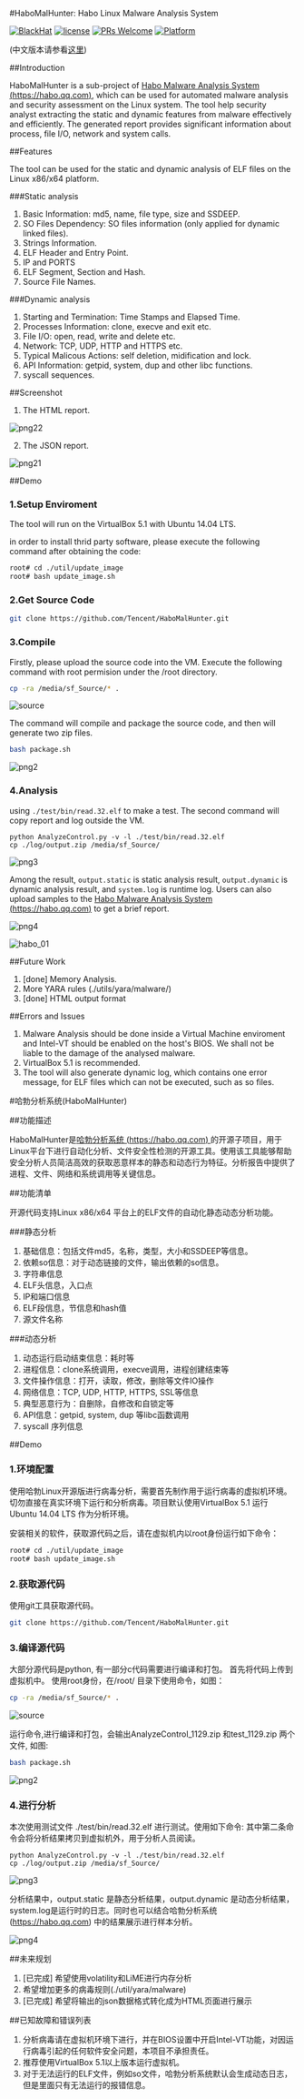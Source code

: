 #HaboMalHunter: Habo Linux Malware Analysis System

[![BlackHat](https://raw.githubusercontent.com/toolswatch/badges/master/arsenal/2017.svg)](https://www.blackhat.com/asia-17/arsenal.html#habomalhunter-an-automated-malware-analysis-tool-for-linux-elf-files)
[![license](https://img.shields.io/badge/license-MIT-brightgreen.svg?style=flat)](https://github.com/Tencent/HaboMalHunter/blob/master/LICENSE)
[![PRs Welcome](https://img.shields.io/badge/PRs-welcome-brightgreen.svg)](https://github.com/Tencent/HaboMalHunter/pulls)
[![Platform](https://img.shields.io/badge/Platform-Linux-brightgreen.svg)](https://github.com/Tencent/HaboMalHunter/wiki)

(中文版本请参看[这里](#readme_cn))

##Introduction

HaboMalHunter is a sub-project of [Habo Malware Analysis System (https://habo.qq.com)](https://habo.qq.com), which can be used for automated malware analysis and security assessment on the Linux system. The tool help security analyst extracting the static and dynamic features from malware effectively and efficiently. The generated report provides significant information about process, file I/O, network and system calls. 

##Features

The tool can be used for the static and dynamic analysis of ELF files on the Linux x86/x64 platform.

###Static analysis

1. Basic Information: md5, name, file type, size and SSDEEP.
2. SO Files Dependency: SO files information (only applied for dynamic linked files).
3. Strings Information.
4. ELF Header and Entry Point.
5. IP and PORTS
6. ELF Segment, Section and Hash.
7. Source File Names.

###Dynamic analysis
1. Starting and Termination: Time Stamps and Elapsed Time.
2. Processes Information: clone, execve and exit etc.
3. File I/O: open, read, write and delete etc.
4. Network: TCP, UDP, HTTP and HTTPS etc.
5. Typical Malicous Actions: self deletion, midification and lock.
6. API Information: getpid, system, dup and other libc functions.
7. syscall sequences.

##Screenshot
1. The HTML report.

![png22](https://cloud.githubusercontent.com/assets/717403/21970024/c84605a4-dbdd-11e6-908f-a77fe0c3cc66.png)

2. The JSON report.

![png21](https://cloud.githubusercontent.com/assets/717403/21969936/279f3b16-dbdd-11e6-944f-5694bf41681e.png)

##Demo
### 1.Setup Enviroment

The tool will run on the VirtualBox 5.1 with Ubuntu 14.04 LTS.


in order to install thrid party software, please execute the following command after obtaining the code:

```bash
root# cd ./util/update_image
root# bash update_image.sh
```

### 2.Get Source Code

```bash
git clone https://github.com/Tencent/HaboMalHunter.git
```
### 3.Compile
 
Firstly, please upload the source code into the VM.
Execute the following command with root permision under the /root directory.

```bash
cp -ra /media/sf_Source/* .
```


![source](https://cloud.githubusercontent.com/assets/717403/21881137/90ea2d7c-d8dd-11e6-8a8d-b0341d66934d.jpg)

The command will compile and package the source code, and then will generate two zip files.

```bash
bash package.sh
```

![png2](https://cloud.githubusercontent.com/assets/717403/21881200/01f37460-d8de-11e6-852f-3b48fe87b95f.png)

### 4.Analysis

using `./test/bin/read.32.elf` to make a test.
The second command will copy report and log outside the VM.

```
python AnalyzeControl.py -v -l ./test/bin/read.32.elf
cp ./log/output.zip /media/sf_Source/
```

![png3](https://cloud.githubusercontent.com/assets/717403/21881257/5b2aaf1c-d8de-11e6-8551-63c1cf8a5ad7.png)

Among the result, `output.static` is static analysis result, `output.dynamic` is dynamic analysis result, and `system.log` is runtime log. Users can also upload samples to the [Habo Malware Analysis System (https://habo.qq.com)](https://habo.qq.com) to get a brief report.

![png4](https://cloud.githubusercontent.com/assets/717403/21881288/a131b122-d8de-11e6-8e51-bba6c68de425.png)

![habo_01](https://cloud.githubusercontent.com/assets/717403/21971564/bb280f02-dbec-11e6-813b-fab6d63798b6.png)


##Future Work
1. [done] Memory Analysis.
2. More YARA rules (./utils/yara/malware/)
3. [done] HTML output format

##Errors and Issues
1. Malware Analysis should be done inside a Virtual Machine enviroment and Intel-VT should be enabled on the host's BIOS. We shall not be liable to the damage of the analysed malware.
2. VirtualBox 5.1 is recommended.
3. The tool will also generate dynamic log, which contains one error message, for ELF files which can not be executed, such as so files.



#<a name="readme_cn">哈勃分析系统(HaboMalHunter)</a>

##功能描述

HaboMalHunter是[哈勃分析系统 (https://habo.qq.com) ](https://habo.qq.com)的开源子项目，用于Linux平台下进行自动化分析、文件安全性检测的开源工具。使用该工具能够帮助安全分析人员简洁高效的获取恶意样本的静态和动态行为特征。分析报告中提供了进程、文件、网络和系统调用等关键信息。

##功能清单

开源代码支持Linux x86/x64 平台上的ELF文件的自动化静态动态分析功能。

###静态分析

1. 基础信息：包括文件md5，名称，类型，大小和SSDEEP等信息。
2. 依赖so信息：对于动态链接的文件，输出依赖的so信息。
3. 字符串信息
4. ELF头信息，入口点
5. IP和端口信息
6. ELF段信息，节信息和hash值
7. 源文件名称

###动态分析

1. 动态运行启动结束信息：耗时等
2. 进程信息：clone系统调用，execve调用，进程创建结束等
3. 文件操作信息：打开，读取，修改，删除等文件IO操作
4. 网络信息：TCP, UDP, HTTP, HTTPS, SSL等信息 
5. 典型恶意行为：自删除，自修改和自锁定等
6. API信息：getpid, system, dup 等libc函数调用
7. syscall 序列信息

##Demo
### 1.环境配置

使用哈勃Linux开源版进行病毒分析，需要首先制作用于运行病毒的虚拟机环境。切勿直接在真实环境下运行和分析病毒。项目默认使用VirtualBox 5.1 运行Ubuntu 14.04 LTS 作为分析环境。

安装相关的软件，获取源代码之后，请在虚拟机内以root身份运行如下命令：

```bash
root# cd ./util/update_image
root# bash update_image.sh
```

### 2.获取源代码

使用git工具获取源代码。

```bash
git clone https://github.com/Tencent/HaboMalHunter.git
```
### 3.编译源代码
 
大部分源代码是python, 有一部分c代码需要进行编译和打包。
首先将代码上传到虚拟机中。
使用root身份，在/root/ 目录下使用命令，如图：

```bash
cp -ra /media/sf_Source/* .
```
![source](https://cloud.githubusercontent.com/assets/717403/21881137/90ea2d7c-d8dd-11e6-8a8d-b0341d66934d.jpg)

运行命令,进行编译和打包，会输出AnalyzeControl_1129.zip 和test_1129.zip 两个文件, 如图:

```bash
bash package.sh
```
![png2](https://cloud.githubusercontent.com/assets/717403/21881200/01f37460-d8de-11e6-852f-3b48fe87b95f.png)

### 4.进行分析

本次使用测试文件 ./test/bin/read.32.elf 进行测试。使用如下命令:
其中第二条命令会将分析结果拷贝到虚拟机外，用于分析人员阅读。

```
python AnalyzeControl.py -v -l ./test/bin/read.32.elf
cp ./log/output.zip /media/sf_Source/
```
![png3](https://cloud.githubusercontent.com/assets/717403/21881257/5b2aaf1c-d8de-11e6-8551-63c1cf8a5ad7.png)

分析结果中，output.static 是静态分析结果，output.dynamic 是动态分析结果，system.log是运行时的日志。同时也可以结合哈勃分析系统 (https://habo.qq.com) 中的结果展示进行样本分析。

![png4](https://cloud.githubusercontent.com/assets/717403/21881288/a131b122-d8de-11e6-8e51-bba6c68de425.png)


##未来规划

1. [已完成] 希望使用volatility和LiME进行内存分析
2. 希望增加更多的病毒规则(./util/yara/malware)
3. [已完成] 希望将输出的json数据格式转化成为HTML页面进行展示

##已知故障和错误列表

1. 分析病毒请在虚拟机环境下进行，并在BIOS设置中开启Intel-VT功能，对因运行病毒引起的任何软件安全问题，本项目不承担责任。
2. 推荐使用VirtualBox 5.1以上版本运行虚拟机。
3. 对于无法运行的ELF文件，例如so文件，哈勃分析系统默认会生成动态日志，但是里面只有无法运行的报错信息。
